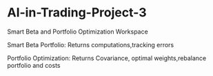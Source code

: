 # AI-in-Trading-Project-3
Smart Beta and Portfolio Optimization Workspace

  Smart Beta Portfolio:
    Returns computations,tracking errors
    
  Portfolio Optimization:
    Returns Covariance, optimal weights,rebalance portfolio and costs
  
